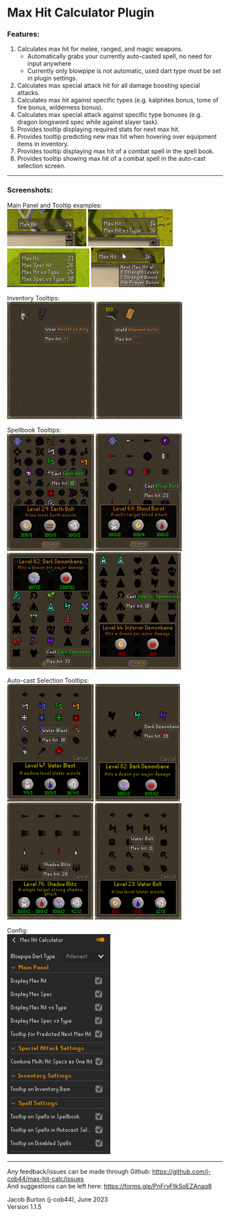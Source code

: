 # Max Hit Calculator Plugin

### Features:
1. Calculates max hit for melee, ranged, and magic weapons.
   - Automatically grabs your currently auto-casted spell, no need for input anywhere
   - Currently only blowpipe is not automatic, used dart type must be set in plugin settings.
2. Calculates max special attack hit for all damage boosting special attacks.
3. Calculates max hit against specific types (e.g. kalphites bonus, tome of fire bonus, wilderness bonus).
4. Calculates max special attack against specific type bonuses (e.g. dragon longsword spec while against slayer task).
5. Provides tooltip displaying required stats for next max hit.
6. Provides tooltip predicting new max hit when hovering over equipment items in inventory.
7. Provides tooltip displaying max hit of a combat spell in the spell book.
8. Provides tooltip showing max hit of a combat spell in the auto-cast selection screen.

<hr>

### Screenshots:
Main Panel and Tooltip examples: <br>
![Main Panel](/assets/normal_panel_example.png)
![Main Panel with some enabled](/assets/some_panel_example.png)
![Main Panel with all enabled](/assets/full_panel_example.png)
![Tooltip Example](/assets/tooltip_example.png) <br>

Inventory Tooltips: <br>
![Inventory Example 1](/assets/inventory_example1.png)
![Inventory Example 2](/assets/inventory_example2.png) <br>

Spellbook Tooltips: <br>
![Spellbook Example 1](/assets/spellbook_example1.png)
![Spellbook Example 2](/assets/spellbook_example2.png)
![Spellbook Example 3](/assets/spellbook_example3.png)
![Spellbook Example 4](/assets/spellbook_example4.png)<br>

Auto-cast Selection Tooltips: <br>
![Autocast Example 1](/assets/ac_selection_example1.png)
![Autocast Example 2](/assets/ac_selection_example2.png)
![Autocast Example 3](/assets/ac_selection_example3.png)
![Autocast Example 4](/assets/ac_selection_example4.png)<br>

Config: <br>
![Config Example](/assets/settings_example.png)<br>

<hr>

Any feedback/issues can be made through Github: https://github.com/j-cob44/max-hit-calc/issues <br>
And suggestions can be left here: https://forms.gle/PnFryFtkSqEZAnaq8 <br>

Jacob Burton (j-cob44), June 2023 <br>
Version 1.1.5
